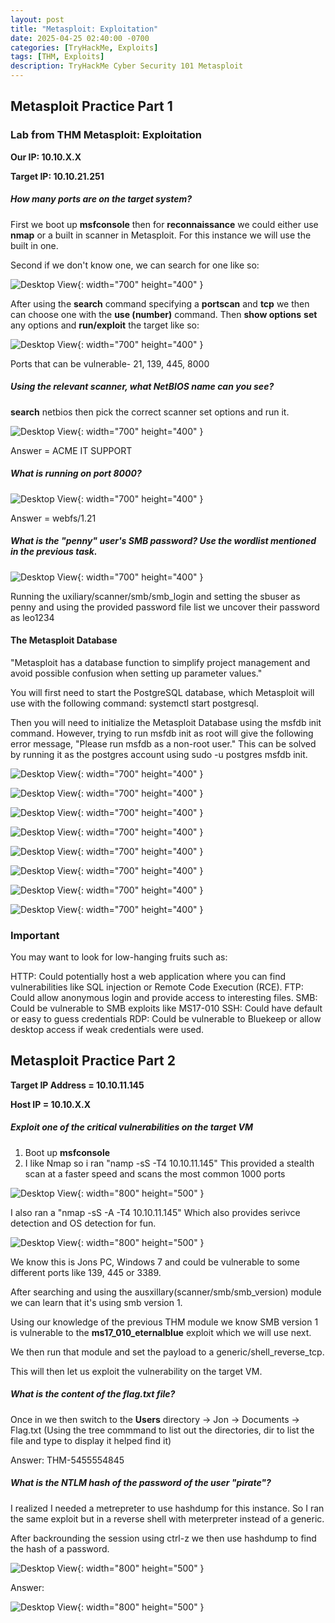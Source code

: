 ```yaml
---
layout: post
title: "Metasploit: Exploitation"
date: 2025-04-25 02:40:00 -0700
categories: [TryHackMe, Exploits]
tags: [THM, Exploits]
description: TryHackMe Cyber Security 101 Metasploit
---
```

## Metasploit Practice Part 1

### Lab from THM Metasploit: Exploitation

**Our IP: 10.10.X.X**

**Target IP: 10.10.21.251**

##### How many ports are on the target system?

First we boot up **msfconsole** then for **reconnaissance** we could either use **nmap** or a built in scanner in Metasploit. For this instance we will use the built in one. 

Second if we don't know one, we can search for one like so:

![Desktop View](/assets/img/THM-Metasploit/THM-8.png){: width="700" height="400" }

After using the **search** command specifying a **portscan** and **tcp** we then can choose one with the **use (number)** command. Then **show options** **set** any options and **run/exploit** the target like so:

![Desktop View](/assets/img/THM-Metasploit/THM-9.png){: width="700" height="400" }

Ports that can be vulnerable- 21, 139, 445, 8000

##### Using the relevant scanner, what NetBIOS name can you see?

**search** netbios then pick the correct scanner set options and run it.

![Desktop View](/assets/img/THM-Metasploit/THM-10.png){: width="700" height="400" }

Answer = ACME IT SUPPORT

##### What is running on port 8000?

![Desktop View](/assets/img/THM-Metasploit/THM-11.png){: width="700" height="400" }

Answer = webfs/1.21

##### What is the "penny" user's SMB password? Use the wordlist mentioned in the previous task.

![Desktop View](/assets/img/THM-Metasploit/THM-12.png){: width="700" height="400" }

Running the uxiliary/scanner/smb/smb_login and setting the sbuser as penny and using the provided password file list we uncover their password as leo1234

#### **The Metasploit Database**

"Metasploit has a database function to simplify project management and avoid possible confusion when setting up parameter values." 

You will first need to start the PostgreSQL database, which Metasploit will use with the following command: systemctl start postgresql.

Then you will need to initialize the Metasploit Database using the msfdb init command. However, trying to run msfdb init as root will give the following error message, "Please run msfdb as a non-root user." This can be solved by running it as the postgres account using sudo -u postgres msfdb init.

![Desktop View](/assets/img/THM-Metasploit/THM-13.png){: width="700" height="400" }

![Desktop View](/assets/img/THM-Metasploit/THM-14.png){: width="700" height="400" }

![Desktop View](/assets/img/THM-Metasploit/THM-15.png){: width="700" height="400" }

![Desktop View](/assets/img/THM-Metasploit/THM-17.png){: width="700" height="400" }

![Desktop View](/assets/img/THM-Metasploit/THM-18.png){: width="700" height="400" }

![Desktop View](/assets/img/THM-Metasploit/THM-19.png){: width="700" height="400" }

![Desktop View](/assets/img/THM-Metasploit/THM-20.png){: width="700" height="400" }

![Desktop View](/assets/img/THM-Metasploit/THM-21.png){: width="700" height="400" }

### **Important**

You may want to look for low-hanging fruits such as:

HTTP: Could potentially host a web application where you can find vulnerabilities like SQL injection or Remote Code Execution (RCE).
FTP: Could allow anonymous login and provide access to interesting files.
SMB: Could be vulnerable to SMB exploits like MS17-010
SSH: Could have default or easy to guess credentials
RDP: Could be vulnerable to Bluekeep or allow desktop access if weak credentials were used. 

## Metasploit Practice Part 2

**Target IP Address = 10.10.11.145**

**Host IP = 10.10.X.X**

##### Exploit one of the critical vulnerabilities on the target VM

1. Boot up **msfconsole**
2. I like Nmap so i ran "namp -sS -T4 10.10.11.145" This provided a stealth scan at a faster speed and scans the most common 1000 ports

![Desktop View](/assets/img/THM-Metasploit/THM-22.png){: width="800" height="500" }

I also ran a "nmap -sS -A  -T4 10.10.11.145" Which also provides serivce detection and OS detection for fun.

![Desktop View](/assets/img/THM-Metasploit/THM-23.png){: width="800" height="500" }

We know this is Jons PC, Windows 7 and could be vulnerable to some different ports like 139, 445 or 3389. 

After searching and using the ausxillary(scanner/smb/smb_version) module we can learn that it's using smb version 1.

Using our knowledge of the previous THM module we know SMB version 1 is vulnerable to the **ms17_010_eternalblue** exploit which we will use next.

We then run that module and set the payload to a generic/shell_reverse_tcp.

This will then let us exploit the vulnerability on the target VM.

##### What is the content of the flag.txt file?

Once in we then switch to the **Users** directory -> Jon -> Documents -> Flag.txt  (Using the tree commmand to list out the directories, dir to list the file and type to display it helped find it)

Answer: THM-5455554845

##### What is the NTLM hash of the password of the user "pirate"?

I realized I needed a metrepreter to use hashdump for this instance. So I ran the same exploit but in a reverse shell with meterpreter instead of a generic.

After backrounding the session using ctrl-z we then use hashdump to find the hash of a password.

![Desktop View](/assets/img/THM-Metasploit/THM-25.png){: width="800" height="500" }

Answer:

![Desktop View](/assets/img/THM-Metasploit/THM-26.png){: width="800" height="500" }